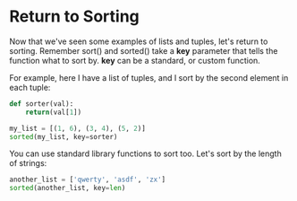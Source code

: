 # Return to Sorting
Now that we've seen some examples of lists and tuples, let's return to sorting. Remember sort() and sorted() take a **key** parameter that tells the function what to sort by. **key** can be a standard, or custom function.

For example, here I have a list of tuples, and I sort by the second element in each tuple:

```python
def sorter(val):
    return(val[1])

my_list = [(1, 6), (3, 4), (5, 2)]
sorted(my_list, key=sorter)
```

You can use standard library functions to sort too. Let's sort by the length of strings:

```python
another_list = ['qwerty', 'asdf', 'zx']
sorted(another_list, key=len)
```


